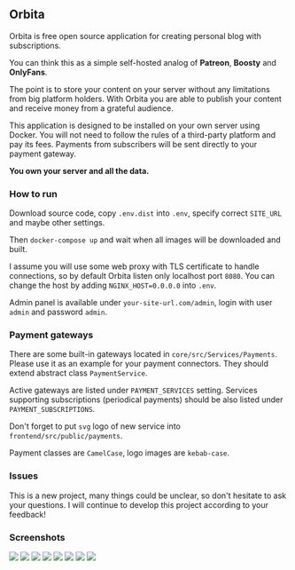 ## Orbita

Orbita is free open source application for creating personal blog with subscriptions.

You can think this as a simple self-hosted analog of **Patreon**, **Boosty** and **OnlyFans**.

The point is to store your content on your server without any limitations from big platform holders.
With Orbita you are able to publish your content and receive money from a grateful audience.

This application is designed to be installed on your own server using Docker.
You will not need to follow the rules of a third-party platform and pay its fees.
Payments from subscribers will be sent directly to your payment gateway.

**You own your server and all the data.**

### How to run

Download source code, copy `.env.dist` into `.env`, specify correct `SITE_URL` and maybe other settings.

Then `docker-compose up` and wait when all images will be downloaded and built.

I assume you will use some web proxy with TLS certificate to handle connections, so by default Orbita listen only localhost port `8080`.
You can change the host by adding `NGINX_HOST=0.0.0.0` into `.env`.

Admin panel is available under `your-site-url.com/admin`, login with user `admin` and password `admin`.

### Payment gateways

There are some built-in gateways located in `core/src/Services/Payments`. 
Please use it as an example for your payment connectors. They should extend abstract class `PaymentService`.

Active gateways are listed under `PAYMENT_SERVICES` setting. 
Services supporting subscriptions (periodical payments) should be also listed under `PAYMENT_SUBSCRIPTIONS`.

Don't forget to put `svg` logo of new service into `frontend/src/public/payments`. 

Payment classes are `CamelCase`, logo images are `kebab-case`.

### Issues

This is a new project, many things could be unclear, so don't hesitate to ask your questions. 
I will continue to develop this project according to your feedback!

### Screenshots
![](https://github.com/bezumkin/orbita/assets/1257284/091525ae-8cbe-4f80-9f60-3581a61536e9)
![](https://github.com/bezumkin/orbita/assets/1257284/597a4e7a-c425-4b87-8d3d-b33a46bd5dec)
![](https://github.com/bezumkin/orbita/assets/1257284/1deecfaa-8b35-49ac-a23f-2940365c2d05)
![](https://github.com/bezumkin/orbita/assets/1257284/c781c47f-3f87-49f1-b442-8684953d07ef)
![](https://github.com/bezumkin/orbita/assets/1257284/261c1d80-8474-4dcb-9a0f-16a153f2ff0a)
![](https://github.com/bezumkin/orbita/assets/1257284/a6716d52-bd2f-4319-967d-dd826810b031)
![](https://github.com/bezumkin/orbita/assets/1257284/44aa03d7-366c-46f2-824f-f66ee5d1119e)
![](https://github.com/bezumkin/orbita/assets/1257284/1f274977-b16c-426e-9808-3f9175da7ce7)
